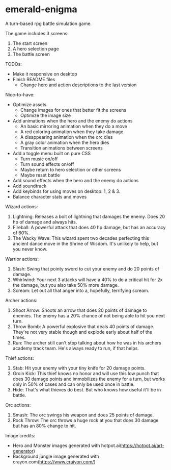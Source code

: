 # emerald-enigma
A turn-based rpg battle simulation game.

The game includes 3 screens:
1. The start screen
2. A hero selection page
3. The battle screen

TODOs:
- Make it responsive on desktop
- Finish README files
    - Change hero and action descriptions to the last version

Nice-to-have:
- Optimize assets
    - Change images for ones that better fit the screens
    - Optimize the image size
- Add animations when the hero and the enemy do actions
    - An basic mirroring animation when they do a move
    - A red coloring animation when they take damage
    - A disappearing animation when the orc dies
    - A gray color animation when the hero dies
    - Transition animations between screens
- Add a toggle menu built on pure CSS
    - Turn music on/off
    - Turn sound effects on/off
    - Maybe return to hero selection or other screens
    - Maybe reset battle
- Add sound effects when the hero and the enemy do actions
- Add soundtrack
- Add keybinds for using moves on desktop: 1, 2 & 3.
- Balance character stats and moves

Wizard actions:
1. Lightning: Releases a bolt of lightning that damages the enemy. Does 20 hp of damage and always hits.
2. Fireball: A powerful attack that does 40 hp damage, but has an accuracy of 60%.
3. The Wacky Wave: This wizard spent two decades perfecting this ancient dance move in the Shrine of Wisdom. It's unlikely to help, but you never know.

Warrior actions:
1. Slash: Swing that pointy sword to cut your enemy and do 20 points of damage.
2. Whirlwind: Your next 3 attacks will have a 40% to do a critical hit for 2x the damage, but you also take 50% more damage.
3. Scream: Let out all that anger into a, hopefully, terrifying scream.

Archer actions:
1. Shoot Arrow: Shoots an arrow that does 20 points of damage to enemies. The enemy has a 20% chance of not being able to hit you next turn.
2. Throw Bomb: A powerful explosive that deals 40 points of damage. They're not very stable though and explode early about half of the times.
3. Run: The archer still can't stop talking about how he was in his archers academy track team. He's always ready to run, if that helps.

Thief actions:
1. Stab: Hit your enemy with your tiny knife for 20 damage points.
2. Groin Kick: This thief knows no honor and will use this low punch that does 30 damage points and immobilizes the enemy for a turn, but works only in 50% of cases and can only be used once in battle.
3. Hide: That's what thieves do best. But who knows how useful it'll be in battle.

Orc actions:
1. Smash: The orc swings his weapon and does 25 points of damage.
2. Rock Throw: The orc throws a huge rock at you that does 30 damage but has an 80% change to hit.

Image credits:
- Hero and Monster images generated with hotpot.ai(https://hotpot.ai/art-generator)
- Background jungle image generated with crayon.com(https://www.craiyon.com/)